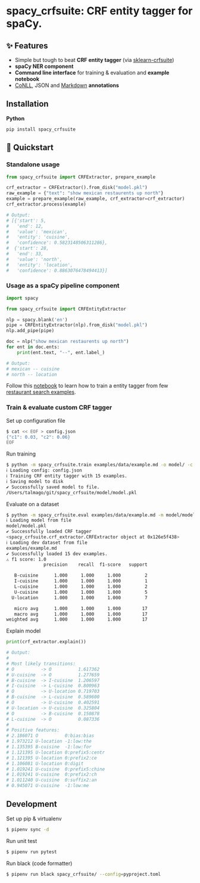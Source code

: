 # spacy_crfsuite: CRF entity tagger for spaCy.

## ✨ Features

- Simple but tough to beat **CRF entity tagger** (via [sklearn-crfsuite](https://github.com/TeamHG-Memex/sklearn-crfsuite))
- **spaCy NER component**
- **Command line interface** for training & evaluation and **example notebook**
- [CoNLL](https://www.aclweb.org/anthology/W03-0419/), JSON and [Markdown](https://rasa.com/docs/rasa/nlu/training-data-format/#id5) **annotations** 

## Installation

**Python**

    pip install spacy_crfsuite

## 🚀 Quickstart

### Standalone usage

```python
from spacy_crfsuite import CRFExtractor, prepare_example

crf_extractor = CRFExtractor().from_disk("model.pkl")
raw_example = {"text": "show mexican restaurents up north"}
example = prepare_example(raw_example, crf_extractor=crf_extractor)
crf_extractor.process(example)

# Output:
# [{'start': 5,
#   'end': 12,
#   'value': 'mexican',
#   'entity': 'cuisine',
#   'confidence': 0.5823148506311286},
#  {'start': 28,
#   'end': 33,
#   'value': 'north',
#   'entity': 'location',
#   'confidence': 0.8863076478494413}]
```

### Usage as a spaCy pipeline component

```python
import spacy

from spacy_crfsuite import CRFEntityExtractor

nlp = spacy.blank('en')
pipe = CRFEntityExtractor(nlp).from_disk("model.pkl")
nlp.add_pipe(pipe)

doc = nlp("show mexican restaurents up north")
for ent in doc.ents:
    print(ent.text, "--", ent.label_)

# Output:
# mexican -- cuisine
# north -- location
```

Follow this [notebook](https://github.com/talmago/spacy_crfsuite/blob/master/examples/01%20-%20Custom%20Component.ipynb) 
to learn how to train a entity tagger from few [restaurant search examples](https://github.com/talmago/spacy_crfsuite/blob/master/examples/data/example.md).


### Train & evaluate custom CRF tagger

Set up configuration file

```sh
$ cat << EOF > config.json
{"c1": 0.03, "c2": 0.06}
EOF
```

Run training

```sh
$ python -m spacy_crfsuite.train examples/data/example.md -o model/ -c config.json
ℹ Loading config: config.json
ℹ Training CRF entity tagger with 15 examples.
ℹ Saving model to disk
✔ Successfully saved model to file.
/Users/talmago/git/spacy_crfsuite/model/model.pkl
```

Evaluate on a dataset

```sh
$ python -m spacy_crfsuite.eval examples/data/example.md -m model/model.pkl
ℹ Loading model from file
model/model.pkl
✔ Successfully loaded CRF tagger
<spacy_crfsuite.crf_extractor.CRFExtractor object at 0x126e5f438>
ℹ Loading dev dataset from file
examples/example.md
✔ Successfully loaded 15 dev examples.
⚠ f1 score: 1.0
              precision    recall  f1-score   support

   B-cuisine      1.000     1.000     1.000         2
   I-cuisine      1.000     1.000     1.000         1
   L-cuisine      1.000     1.000     1.000         2
   U-cuisine      1.000     1.000     1.000         5
  U-location      1.000     1.000     1.000         7

   micro avg      1.000     1.000     1.000        17
   macro avg      1.000     1.000     1.000        17
weighted avg      1.000     1.000     1.000        17
```

Explain model

```python
print(crf_extractor.explain())

# Output:
#
# Most likely transitions:
# O          -> O          1.617362
# U-cuisine  -> O          1.277659
# B-cuisine  -> I-cuisine  1.206597
# I-cuisine  -> L-cuisine  0.800963
# O          -> U-location 0.719703
# B-cuisine  -> L-cuisine  0.589600
# O          -> U-cuisine  0.402591
# U-location -> U-cuisine  0.325804
# O          -> B-cuisine  0.150878
# L-cuisine  -> O          0.087336
# 
# Positive features:
# 2.186071 O          0:bias:bias
# 1.973212 U-location -1:low:the
# 1.135395 B-cuisine  -1:low:for
# 1.121395 U-location 0:prefix5:centr
# 1.121395 U-location 0:prefix2:ce
# 1.106081 U-location 0:digit
# 1.019241 U-cuisine  0:prefix5:chine
# 1.019241 U-cuisine  0:prefix2:ch
# 1.011240 U-cuisine  0:suffix2:an
# 0.945071 U-cuisine  -1:low:me
```

## Development

Set up pip & virtualenv

```sh
$ pipenv sync -d
```

Run unit test

```sh
$ pipenv run pytest
```

Run black (code formatter)

```sh
$ pipenv run black spacy_crfsuite/ --config=pyproject.toml
```